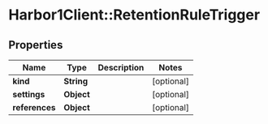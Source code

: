 # Harbor1Client::RetentionRuleTrigger

## Properties
Name | Type | Description | Notes
------------ | ------------- | ------------- | -------------
**kind** | **String** |  | [optional] 
**settings** | **Object** |  | [optional] 
**references** | **Object** |  | [optional] 


